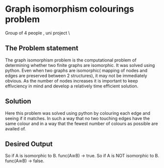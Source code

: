 # Graph isomorphism colourings problem

Group of 4 people , uni project \

## The Problem statement 
The graph isomorphism problem is the computational problem of determining whether two finite graphs are isomorphic.
It was solved using python. Even when two graphs are isomorphic( mapping of nodes and edges are preserved between 2 structures), it may not be immediately obvious. As the number of nodes increases it is important to keep effivciency in mind and develop a relatively time efficient solution. 

## Solution  
Here this problem was solved using python by colouring each edge and seeing if it matches. In such a way that no two touching edges have the same colour and in a way that the fewest number of colours as possible are availed of. 

## Desired Output
So if A is isomorphic to B. func(A≅B) -> true. 
So if A is NOT isomorphic to B. func(A≅B) -> false. 
